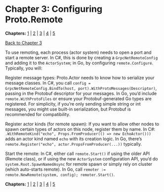 # Chapter 3: Configuring Proto.Remote

**Chapters:** [1](../chapter-1/) | [2](../chapter-2/) | [3](../chapter-3/) | [4](../chapter-4/) | [5](../chapter-5/)

[Back to Chapter 3](../)

To use remoting, each process (actor system) needs to open a port and start a remote server. In C#, this is done by creating a `GrpcNetRemoteConfig` and adding it to the `ActorSystem`; in Go, by configuring `remote.Configure`. Typically, you will:

Register message types: Proto.Actor needs to know how to serialize your message classes. In C#, you call `config = GrpcNetRemoteConfig.BindTo(host, port).WithProtoMessages(Descriptor)`, passing in the Protobuf descriptor for your messages. In Go, you’d include `remote.WithProtoFiles` or ensure your Protobuf-generated Go types are registered. For simplicity, if you’re only sending simple string or int messages, you might use built-in serialization, but Protobuf is recommended for compatibility.

Register actor kinds (for remote spawn): If you want to allow other nodes to spawn certain types of actors on this node, register them by name. In C#: `.WithRemoteKind("echo", Props.FromProducer(() => new EchoActor()))` adds an actor kind named `echo` with its creation logic. In Go, there’s `remote.Register("echo", actor.PropsFromProducer(...))` typically.

Start the remote: In C#, either call `remote.Start()` if using the older API (Remote class), or if using the new `ActorSystem` configuration API, you’d do `system.Root.SpawnNamedAsync` for remote spawn or simply rely on cluster (which auto-starts remote). In Go, call `remoter := remote.NewRemote(system, config); remoter.Start()`.

**Chapters:** [1](../chapter-1/) | [2](../chapter-2/) | [3](../chapter-3/) | [4](../chapter-4/) | [5](../chapter-5/)

